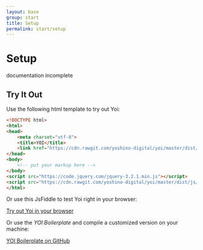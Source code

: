 ```yaml
---
layout: base
group: start
title: Setup
permalink: start/setup
---
```


# Setup

<div class="m-t-4 m--pos-tr m--m-4 m--m-t-10">
    <span class="badge">documentation incomplete</span>
</div>

## Try It Out

Use the following html template to try out Yoi:

```html
<!DOCTYPE html>
<html>
<head>
    <meta charset="utf-8">
    <title>YOI</title>
    <link href="https://cdn.rawgit.com/yoshino-digital/yoi/master/dist/css/yoi.css" rel="stylesheet" />
</head>
<body>
    <!-- put your markup here -->
</body>
<script src="https://code.jquery.com/jquery-3.2.1.min.js"></script>
<script src="https://cdn.rawgit.com/yoshino-digital/yoi/master/dist/js/yoi.js"></script>
</html>
```

Or use this JsFiddle to test Yoi right in your browser:

<div class="m-t-8">
    <a class="btn btn--large" href="https://jsfiddle.net/0e8h8rer/17/">Try out Yoi in your browser</a>
</div>

Or use the *YOI Boilerplate* and compile a customized version on your machine:

<div class="m-t-8">
    <a class="btn btn--large" href="https://github.com/yoshino-digital/yoi-boilerplate">YOI Boilerplate on GitHub</a>
</div>